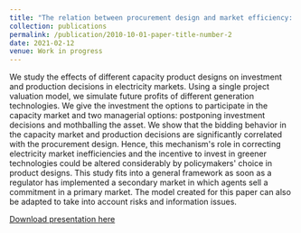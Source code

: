 ```yaml
---
title: "The relation between procurement design and market efficiency: an application to capacity markets"
collection: publications
permalink: /publication/2010-10-01-paper-title-number-2
date: 2021-02-12
venue: Work in progress
---
```


We study the effects of different capacity product designs on investment and production decisions in electricity markets. Using a single project valuation model, we simulate future profits of different generation technologies. We give the investment the options to participate in the capacity market and two managerial options: postponing investment decisions and mothballing the asset. We show that the bidding behavior in the capacity market and production decisions are significantly correlated with the procurement design. Hence, this mechanism's role in correcting electricity market inefficiencies and the incentive to invest in greener technologies could be altered considerably by policymakers' choice in product designs. This study fits into a general framework as soon as a regulator has implemented a secondary market in which agents sell a commitment in a primary market. The model created for this paper can also be adapted to take into account risks and information issues.

[Download presentation here](http://academicpages.github.io/files/PresentationDemand.pdf)
